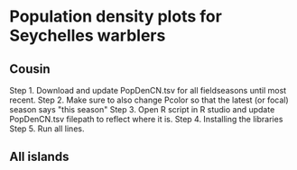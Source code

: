 # Population density plots for Seychelles warblers

## Cousin 
Step 1. Download and update PopDenCN.tsv for all fieldseasons until most recent. 
Step 2. Make sure to also change Pcolor so that the latest (or focal) season says "this season" 
Step 3. Open R script in R studio and update PopDenCN.tsv filepath to reflect where it is. 
Step 4. Installing the libraries 
Step 5. Run all lines.

## All islands

